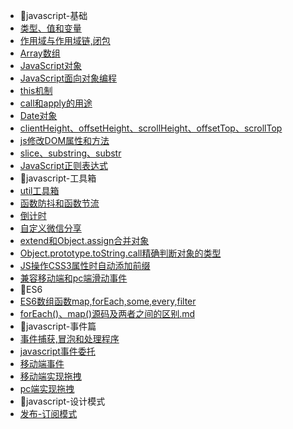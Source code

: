 - :fish_cake:javascript-基础
 - [类型、值和变量](/前端/JavaScript/类型、值和变量.md)
 - [作用域与作用域链,闭包](/前端/JavaScript/作用域与作用域链,闭包.md)
 - [Array数组](/前端/JavaScript/数组.md)
 - [JavaScript对象](/前端/JavaScript/JavaScript对象.md)
 - [JavaScript面向对象编程](/前端/JavaScript/JavaScript面向对象编程.md)
 - [this机制](/前端/JavaScript/javascript中的this机制.md)
 - [call和apply的用途](/前端/JavaScript/call和apply的用途.md)
 - [Date对象](/前端/JavaScript/Date对象.md)
 - [clientHeight、offsetHeight、scrollHeight、offsetTop、scrollTop](/前端/JavaScript/clientHeight、offsetHeight、scrollHeight、offsetTop、scrollTop.md)
 - [js修改DOM属性和方法](/前端/JavaScript/js修改DOM属性和方法.md)
 - [slice、substring、substr](/前端/JavaScript/slice、substring、substr.md)
 - [JavaScript正则表达式](/前端/JavaScript/正则表达式.md)
- :fish_cake:javascript-工具箱
 - [util工具箱](https://github.com/LIANGWEIBIAO/Mark/tree/master/docs/%E5%89%8D%E7%AB%AF/JavaScript/utils)
 - [函数防抖和函数节流](/前端/JavaScript/函数防抖和函数节流.md)
 - [倒计时](/前端/JavaScript/倒计时.md)
 - [自定义微信分享](/前端/JavaScript/自定义微信分享.md)
 - [extend和Object.assign合并对象](/前端/JavaScript/extend和Object.assign合并对象.md)
 - [Object.prototype.toString.call精确判断对象的类型](/前端/JavaScript/精确判断对象的类型.md)
 - [JS操作CSS3属性时自动添加前缀](/前端/JavaScript/JS操作CSS3属性时自动添加前缀.md)
 - [兼容移动端和pc端滑动事件](/前端/JavaScript/兼容移动端和pc端滑动事件.md)
- :fish_cake:ES6
 - [ES6数组函数map,forEach,some,every,filter](/前端/JavaScript/ES6数组函数map,forEach,some,every,filter.md)
 - [forEach()、map()源码及两者之间的区别.md](/前端/JavaScript/forEach()、map()源码及两者之间的区别.md)
- :fish_cake:javascript-事件篇
 - [事件捕获,冒泡和处理程序](/前端/JavaScript/事件捕获,冒泡和处理程序.md)
 - [javascript事件委托](/前端/JavaScript/javascript事件委托.md)
 - [移动端事件](/前端/JavaScript/移动端事件.md)
 - [移动端实现拖拽](/前端/JavaScript/移动端实现拖拽.md)
 - [pc端实现拖拽](/前端/JavaScript/pc端实现拖拽.md)
- :fish_cake:javascript-设计模式
 - [发布-订阅模式 ](/前端/JavaScript/发布-订阅模式.md)  

